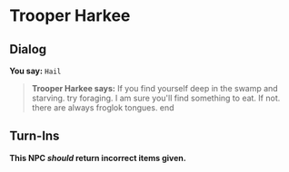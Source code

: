 # Trooper Harkee
## Dialog

**You say:** `Hail`



>**Trooper Harkee says:** If you find yourself deep in the swamp and starving. try foraging.  I am sure you'll find something to eat.  If not. there are always froglok tongues.
end

## Turn-Ins



**This NPC *should* return incorrect items given.**





